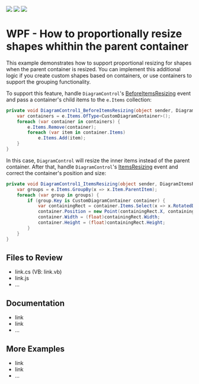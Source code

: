 <!-- default badges list -->
![](https://img.shields.io/endpoint?url=https://codecentral.devexpress.com/api/v1/VersionRange/659348498/17.2.3%2B)
[![](https://img.shields.io/badge/Open_in_DevExpress_Support_Center-FF7200?style=flat-square&logo=DevExpress&logoColor=white)](https://supportcenter.devexpress.com/ticket/details/T1174670)
[![](https://img.shields.io/badge/📖_How_to_use_DevExpress_Examples-e9f6fc?style=flat-square)](https://docs.devexpress.com/GeneralInformation/403183)
<!-- default badges end -->
# WPF - How to proportionally resize shapes whithin the parent container

This example demonstrates how to support proportional resizing for shapes when the parent container is resized. You can implement this additional logic if you create custom shapes based on containers, or use containers to support the grouping functionality.

To support this feature, handle `DiagramControl`'s [BeforeItemsResizing](https://docs.devexpress.com/WPF/DevExpress.Xpf.Diagram.DiagramControl.BeforeItemsResizing) event and pass a container's child items to the `e.Items` collection:

```csharp
private void DiagramControl1_BeforeItemsResizing(object sender, DiagramBeforeItemsResizingEventArgs e) {
    var containers = e.Items.OfType<CustomDiagramContainer>();
    foreach (var container in containers) {
        e.Items.Remove(container);
        foreach (var item in container.Items)
            e.Items.Add(item);
    }
}
```

In this case, `DiagramControl` will resize the inner items instead of the parent container.
After that, handle `DiagramControl`'s [ItemsResizing](https://docs.devexpress.com/WPF/DevExpress.Xpf.Diagram.DiagramControl.ItemsResizing) event and correct the container's position and size:

```csharp
private void DiagramControl1_ItemsResizing(object sender, DiagramItemsResizingEventArgs e) {
    var groups = e.Items.GroupBy(x => x.Item.ParentItem);
    foreach (var group in groups) {
        if (group.Key is CustomDiagramContainer container) {
            var containingRect = container.Items.Select(x => x.RotatedDiagramBounds().BoundedRect()).Aggregate(Rect.Empty, Rect.Union);
            container.Position = new Point(containingRect.X, containingRect.Y);
            container.Width = (float)containingRect.Width;
            container.Height = (float)containingRect.Height;
        }
    }
}
```

## Files to Review

- link.cs (VB: link.vb)
- link.js
- ...

## Documentation

- link
- link
- ...

## More Examples

- link
- link
- ...
